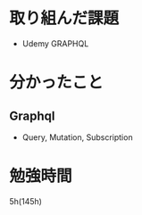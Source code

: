 # 取り組んだ課題

- Udemy GRAPHQL

# 分かったこと

## Graphql

- Query, Mutation, Subscription

# 勉強時間

5h(145h)
